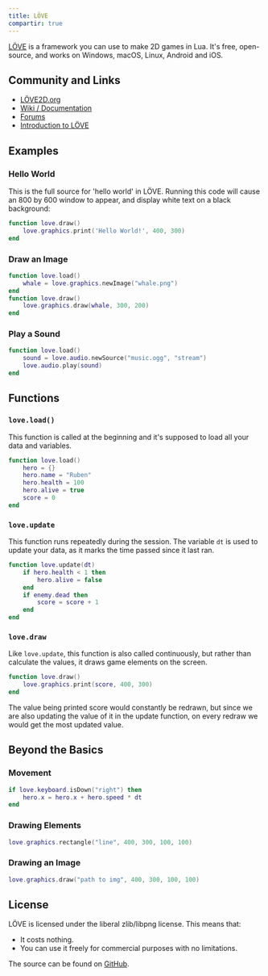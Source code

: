 ```yaml
---
title: LÖVE
compartir: true
---
```


[LÖVE](https://love2d.org/) is a framework you can use to make 2D games in Lua. It's free, open-source, and works on Windows, macOS, Linux, Android and iOS.

## Community and Links

- [LÖVE2D.org](https://love2d.org/)
- [Wiki / Documentation](https://love2d.org/wiki/Main_Page)
- [Forums](https://love2d.org/forums/)
- [Introduction to LÖVE](https://dev.to/rubenwap/lua-and-love-are-your-gateway-drug-to-videogame-making-53ag)

## Examples

### Hello World

This is the full source for 'hello world' in LÖVE. Running this code will cause an 800 by 600 window to appear, and display white text on a black background:

```lua
function love.draw()
    love.graphics.print('Hello World!', 400, 300)
end
```

### Draw an Image

```lua
function love.load()
    whale = love.graphics.newImage("whale.png")
end
function love.draw()
    love.graphics.draw(whale, 300, 200)
end
```

### Play a Sound

```lua
function love.load()
    sound = love.audio.newSource("music.ogg", "stream")
    love.audio.play(sound)
end
```

## Functions

### `love.load()`

This function is called at the beginning and it's supposed to load all your data and variables.

```lua
function love.load()
    hero = {}
    hero.name = "Ruben"
    hero.health = 100
    hero.alive = true
    score = 0
end
```

### `love.update`

This function runs repeatedly during the session. The variable `dt` is used to update your data, as it marks the time passed since it last ran.

```lua
function love.update(dt)
    if hero.health < 1 then
        hero.alive = false
    end
    if enemy.dead then
        score = score + 1
    end
end
```

### `love.draw`

Like `love.update`, this function is also called continuously, but rather than calculate the values, it draws game elements on the screen.

```lua
function love.draw()
    love.graphics.print(score, 400, 300)   
end
```

The value being printed score would constantly be redrawn, but since we are also updating the value of it in the update function, on every redraw we would get the most updated value.

## Beyond the Basics

### Movement

```lua
if love.keyboard.isDown("right") then
    hero.x = hero.x + hero.speed * dt
end
```

### Drawing Elements

```lua
love.graphics.rectangle("line", 400, 300, 100, 100)
```

### Drawing an Image

```lua
love.graphics.draw("path to img", 400, 300, 100, 100)
```

## License

LÖVE is licensed under the liberal zlib/libpng license. This means that:

- It costs nothing.
- You can use it freely for commercial purposes with no limitations.

The source can be found on [GitHub](https://github.com/love2d/love).

